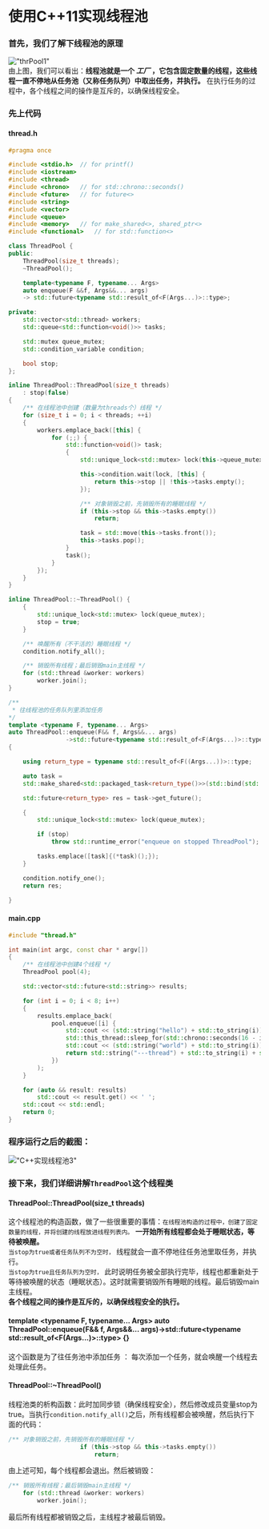 使用C++11实现线程池
=========
### 首先，我们了解下线程池的原理
!["thrPool1"](https://github.com/tycao/Cpp_mini_projects/blob/master/thread_pool/threadpool_1.png "thrPool1")<br />
由上图，我们可以看出：**线程池就是一个 _工厂_ ，它包含固定数量的线程，这些线程一直不停地从任务池（又称任务队列）中取出任务，并执行。**
在执行任务的过程中，各个线程之间的操作是互斥的，以确保线程安全。

### 先上代码
#### thread.h
```cpp
#pragma once

#include <stdio.h>  // for printf()
#include <iostream>
#include <thread>
#include <chrono>   // for std::chrono::seconds()
#include <future>   // for future<>
#include <string>
#include <vector>
#include <queue>
#include <memory>   // for make_shared<>, shared_ptr<>
#include <functional>   // for std::function<>

class ThreadPool {
public:
    ThreadPool(size_t threads);
    ~ThreadPool();

    template<typename F, typename... Args>
    auto enqueue(F &&f, Args&&... args)
    -> std::future<typename std::result_of<F(Args...)>::type>;

private:
    std::vector<std::thread> workers;
    std::queue<std::function<void()>> tasks;

    std::mutex queue_mutex;
    std::condition_variable condition;

    bool stop;
};

inline ThreadPool::ThreadPool(size_t threads)
    : stop(false)
{
    /** 在线程池中创建（数量为threads个）线程 */
    for (size_t i = 0; i < threads; ++i)
    {
        workers.emplace_back([this] {
            for (;;) {
                std::function<void()> task;
                {
                    std::unique_lock<std::mutex> lock(this->queue_mutex);

                    this->condition.wait(lock, [this] {
                        return this->stop || !this->tasks.empty();
                    });

                    /** 对象销毁之前，先销毁所有的睡眠线程 */
                    if (this->stop && this->tasks.empty())
                        return;

                    task = std::move(this->tasks.front());
                    this->tasks.pop();
                }
                task();
            }
        });
    }
}

inline ThreadPool::~ThreadPool() {
    {
        std::unique_lock<std::mutex> lock(queue_mutex);
        stop = true;
    }

    /** 唤醒所有（不干活的）睡眠线程 */
    condition.notify_all();

    /** 销毁所有线程；最后销毁main主线程 */
    for (std::thread &worker: workers)
        worker.join();
}

/**
 * 往线程池的任务队列里添加任务
*/
template <typename F, typename... Args>
auto ThreadPool::enqueue(F&& f, Args&&... args)
                ->std::future<typename std::result_of<F(Args...)>::type>
{

    using return_type = typename std::result_of<F((Args...))>::type;

    auto task =
    std::make_shared<std::packaged_task<return_type()>>(std::bind(std::forward<F>(f), std::forward<Args>(args)...));

    std::future<return_type> res = task->get_future();

    {
        std::unique_lock<std::mutex> lock(queue_mutex);

        if (stop)
            throw std::runtime_error("enqueue on stopped ThreadPool");

        tasks.emplace([task]{(*task)();});
    }

    condition.notify_one();
    return res;

}
```

#### main.cpp
```cpp
#include "thread.h"

int main(int argc, const char * argv[])
{
    /** 在线程池中创建4个线程 */
    ThreadPool pool(4);

    std::vector<std::future<std::string>> results;

    for (int i = 0; i < 8; i++)
    {
        results.emplace_back(
            pool.enqueue([i] {
                std::cout << (std::string("hello") + std::to_string(i)) << std::endl;
                std::this_thread::sleep_for(std::chrono::seconds(16 - i * 2));
                std::cout << (std::string("world") + std::to_string(i)) << std::endl;
                return std::string("---thread") + std::to_string(i) + std::string( "finished---");
            })
        );
    }

    for (auto && result: results)
        std::cout << result.get() << ' ';
    std::cout << std::endl;
    return 0;
}
```

### 程序运行之后的截图：
!["C++实现线程池3"](https://github.com/tycao/tycao.github.io/blob/master/thread_pool/result03.png "C++实现线程池3")<br />

### 接下来，我们详细讲解`ThreadPool`这个线程类
#### ThreadPool::ThreadPool(size_t threads)
这个线程池的构造函数，做了一些很重要的事情：`在线程池构造的过程中，创建了固定数量的线程，并将创建的线程放进线程列表内。`  **一开始所有线程都会处于睡眠状态，等待被唤醒。** <br />
`当stop为true或者任务队列不为空时，` 线程就会一直不停地往任务池里取任务，并执行。<br />
`当stop为true且任务队列为空时，` 此时说明任务被全部执行完毕，线程也都重新处于等待被唤醒的状态（睡眠状态）。这时就需要销毁所有睡眠的线程。最后销毁main主线程。<br />
**各个线程之间的操作是互斥的，以确保线程安全的执行。**

#### template <typename F, typename... Args> auto ThreadPool::enqueue(F&& f, Args&&... args)->std::future<typename std::result_of<F(Args...)>::type> {}
这个函数是为了往任务池中添加任务 ： 每次添加一个任务，就会唤醒一个线程去处理此任务。

####  ThreadPool::~ThreadPool()
线程池类的析构函数：此时加同步锁（确保线程安全），然后修改成员变量stop为true。当执行`condition.notify_all()`之后，所有线程都会被唤醒，然后执行下面的代码：<br />
```cpp
/** 对象销毁之前，先销毁所有的睡眠线程 */
                    if (this->stop && this->tasks.empty())
                        return;
```
由上述可知，每个线程都会退出。然后被销毁：
```cpp
/** 销毁所有线程；最后销毁main主线程 */
    for (std::thread &worker: workers)
        worker.join();
```
最后所有线程都被销毁之后，主线程才被最后销毁。
